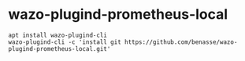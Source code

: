 # wazo-plugind-prometheus-local
```
apt install wazo-plugind-cli
wazo-plugind-cli -c 'install git https://github.com/benasse/wazo-plugind-prometheus-local.git'
```

